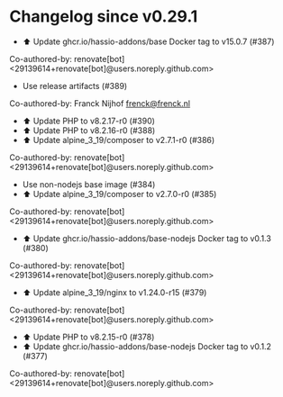 # Changelog since v0.29.1
- ⬆️ Update ghcr.io/hassio-addons/base Docker tag to v15.0.7 (#387)

Co-authored-by: renovate[bot] <29139614+renovate[bot]@users.noreply.github.com> 
- Use release artifacts (#389)

Co-authored-by: Franck Nijhof <frenck@frenck.nl> 
- ⬆️ Update PHP to v8.2.17-r0 (#390) 
- ⬆️ Update PHP to v8.2.16-r0 (#388) 
- ⬆️ Update alpine_3_19/composer to v2.7.1-r0 (#386)

Co-authored-by: renovate[bot] <29139614+renovate[bot]@users.noreply.github.com> 
- Use non-nodejs base image (#384) 
- ⬆️ Update alpine_3_19/composer to v2.7.0-r0 (#385)

Co-authored-by: renovate[bot] <29139614+renovate[bot]@users.noreply.github.com> 
- ⬆️ Update ghcr.io/hassio-addons/base-nodejs Docker tag to v0.1.3 (#380)

Co-authored-by: renovate[bot] <29139614+renovate[bot]@users.noreply.github.com> 
- ⬆️ Update alpine_3_19/nginx to v1.24.0-r15 (#379)

Co-authored-by: renovate[bot] <29139614+renovate[bot]@users.noreply.github.com> 
- ⬆️ Update PHP to v8.2.15-r0 (#378) 
- ⬆️ Update ghcr.io/hassio-addons/base-nodejs Docker tag to v0.1.2 (#377)

Co-authored-by: renovate[bot] <29139614+renovate[bot]@users.noreply.github.com> 
